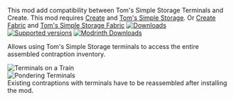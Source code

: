 This mod add compatibility between Tom's Simple Storage Terminals and Create. This mod requires [Create](https://www.curseforge.com/minecraft/mc-mods/create) and [Tom's Simple Storage](https://www.curseforge.com/minecraft/mc-mods/toms-storage).
Or [Create Fabric](https://www.curseforge.com/minecraft/mc-mods/create-fabric) and [Tom's Simple Storage Fabric](https://www.curseforge.com/minecraft/mc-mods/toms-storage-fabric)
[![Downloads](https://cf.way2muchnoise.eu/full_1059879_downloads.svg)](https://www.curseforge.com/minecraft/mc-mods/create-contraption-terminals) [![Supported versions](https://cf.way2muchnoise.eu/versions/1059879.svg)](https://www.curseforge.com/minecraft/mc-mods/create-contraption-terminals) [![Modrinth Downloads](https://img.shields.io/modrinth/dt/gOPAFzp0?color=30b27c&label=Modrinth%20Downloads&logo=modrinth)](https://modrinth.com/mod/gOPAFzp0)  

Allows using Tom's Simple Storage terminals to access the entire assembled contraption inventory.

![Terminals on a Train](https://cdn.modrinth.com/data/gOPAFzp0/images/3f9eaa8b5f8decb0d119381f933403e219236efc.png)  
![Pondering Terminals](https://cdn.modrinth.com/data/gOPAFzp0/images/e3bb0177b40e2ff0f4e98472681992b60a22f80b.png)  
Existing contraptions with terminals have to be reassembled after installing the mod.
